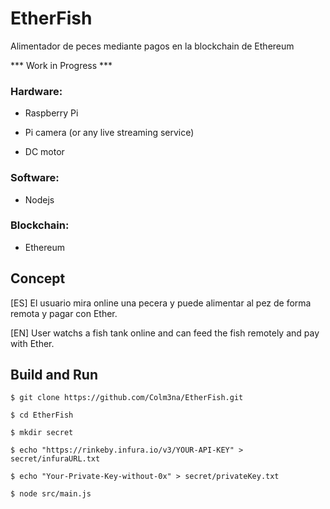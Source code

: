# EtherFish
Alimentador de peces mediante pagos en la blockchain de Ethereum

*** Work in Progress ***

### Hardware:

  - Raspberry Pi
  
  - Pi camera (or any live streaming service)
  
  - DC motor

### Software:

  - Nodejs

### Blockchain:

  - Ethereum

## Concept
[ES] El usuario mira online una pecera y puede alimentar al pez de forma remota y pagar con Ether.

[EN] User watchs a fish tank online and can feed the fish remotely and pay with Ether.

## Build and Run

```$ git clone https://github.com/Colm3na/EtherFish.git```

```$ cd EtherFish```

```$ mkdir secret```

```$ echo "https://rinkeby.infura.io/v3/YOUR-API-KEY" > secret/infuraURL.txt```

```$ echo "Your-Private-Key-without-0x" > secret/privateKey.txt```

```$ node src/main.js```

